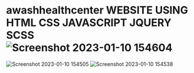 # awashhealthcenter WEBSITE USING HTML CSS JAVASCRIPT JQUERY SCSS![Screenshot 2023-01-10 154604](https://user-images.githubusercontent.com/51235793/212042720-9e218bfb-e500-4e8f-8124-e0b0a8038c11.png)
![Screenshot 2023-01-10 154505](https://user-images.githubusercontent.com/51235793/212042726-551fabda-3454-4b7d-8d8d-ba3fd65fdcd8.png)
![Screenshot 2023-01-10 154538](https://user-images.githubusercontent.com/51235793/212042734-85267444-54e1-42cb-9409-e6884fc2124b.png)
